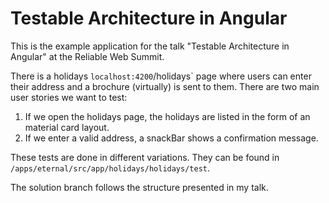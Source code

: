 # Testable Architecture in Angular

This is the example application for the talk "Testable Architecture in Angular"
at the Reliable Web Summit.

There is a holidays `localhost:4200`/holidays` page where users can enter their
address and a brochure (virtually) is sent to them. There are two main user
stories we want to test:

1. If we open the holidays page, the holidays are listed in the form of an
   material card layout.
2. If we enter a valid address, a snackBar shows a confirmation message.

These tests are done in different variations. They can be found
in `/apps/eternal/src/app/holidays/holidays/test`.

The solution branch follows the structure presented in my talk.
